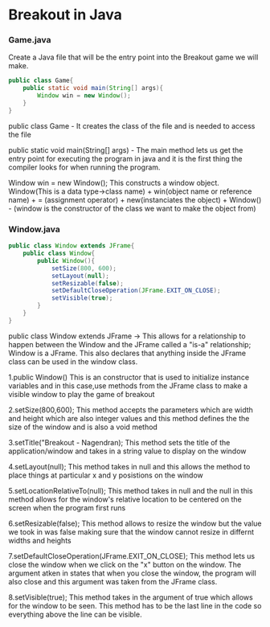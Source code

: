 # Breakout in Java

### Game.java

Create a Java file that will be the entry point into the Breakout game we will make.

```java
public class Game{
    public static void main(String[] args){
        Window win = new Window();
    }
}
```
public class Game - It creates the class of the file and is needed to access the file

public static void main(String[] args) - The main method lets us get the entry point for executing the program in java and it is the first thing the compiler looks for when running the program. 

Window win = new Window(); This constructs a window object. Window(This is a data type->class name) + win(object name or reference name) + = (assignment operator) + new(instanciates the object) + Window() - (window is the constructor of the class we want to make the object from)



### Window.java 

```java
public class Window extends JFrame{
    public class Window{
        public Window(){
            setSize(800, 600);
            setLayout(null);
            setResizable(false);
            setDefaultCloseOperation(JFrame.EXIT_ON_CLOSE);
            setVisible(true);
        }
    }
}
```
public class Window extends JFrame -> This allows for a relationship to happen between the Window and the JFrame called a "is-a" relationship; Window is a JFrame. This also declares that anything inside the JFrame class can be used in the window class.

1.public Window() This is an constructor that is used to initialize instance variables and in this case,use methods from the JFrame class to make a visible window to play the game of breakout

2.setSize(800,600); This method accepts the parameters which are width and height which are also integer values and this method defines the the size of the window and is also a void method 

3.setTitle("Breakout - Nagendran); This method sets the title of the application/window and takes in a string value to display on the window 

4.setLayout(null); This method takes in null and this allows the method to place things at particular x and y posistions on the window 

5.setLocationRelativeTo(null); This method takes in null and the null in this method allows for the window's relative location to be centered on the screen when the program first runs 

6.setResizable(false); This method allows to resize the window but the value we took in was false making sure that the window cannot resize in differnt widths and heights

7.setDefaultCloseOperation(JFrame.EXIT_ON_CLOSE); This method lets us close the window when we click on the "x" button on the window. The argument atken in states that when you close the window, the program will also close and this argument was taken from the JFrame class. 

8.setVisible(true); This method takes in the argument of true which allows for the window to be seen. This method has to be the last line in the code so everything above the line can be visible.



